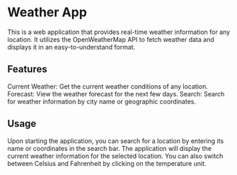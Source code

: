 # Weather App
This is a web application that provides real-time weather information for any location. It utilizes the OpenWeatherMap API to fetch weather data and displays it in an easy-to-understand format.

## Features
Current Weather: Get the current weather conditions of any location.
Forecast: View the weather forecast for the next few days.
Search: Search for weather information by city name or geographic coordinates.


## Usage
Upon starting the application, you can search for a location by entering its name or coordinates in the search bar.
The application will display the current weather information for the selected location.
You can also switch between Celsius and Fahrenheit by clicking on the temperature unit.
